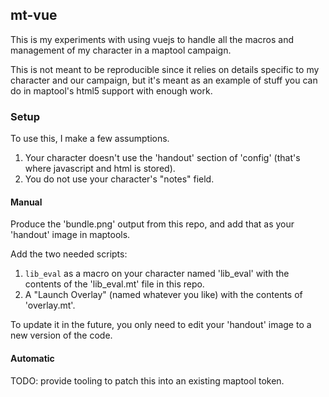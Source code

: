 ## mt-vue

This is my experiments with using vuejs to handle all the macros and management of my character in a maptool campaign.

This is not meant to be reproducible since it relies on details specific to my
character and our campaign, but it's meant as an example of stuff you can do in
maptool's html5 support with enough work.

### Setup

To use this, I make a few assumptions.

1. Your character doesn't use the 'handout' section of 'config' (that's where javascript and html is stored).
1. You do not use your character's "notes" field.

#### Manual

Produce the 'bundle.png' output from this repo, and add that as your 'handout' image in maptools.

Add the two needed scripts:

1. `lib_eval` as a macro on your character named 'lib\_eval' with the contents of the 'lib\_eval.mt' file in this repo.
2. A "Launch Overlay" (named whatever you like) with the contents of 'overlay.mt'.

To update it in the future, you only need to edit your 'handout' image to a new version of the code.

#### Automatic

TODO: provide tooling to patch this into an existing maptool token.

